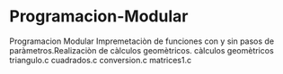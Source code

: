 # Programacion-Modular
Programacion Modular Impremetaciòn de funciones con y sin pasos de paràmetros.Realizaciòn de càlculos geomètricos. càlculos geomètricos triangulo.c cuadrados.c conversion.c matrices1.c
